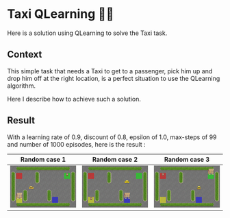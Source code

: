 # Taxi QLearning 🚕🤖
Here is a solution using QLearning to solve the Taxi task.


## Context
This simple task that needs a Taxi to get to a passenger, pick him up and drop him off at the right location, is a perfect situation to use the QLearning algorithm.

Here I describe how to achieve such a solution.

## Result

With a learning rate of 0.9, discount of 0.8, epsilon of 1.0, max-steps of 99 and number of 1000 episodes, here is the result : 

| Random case 1 | Random case 2 | Random case 3 |
|------------|------------|------------|
| ![Alt Text](img/Taxi.gif) | ![Alt Text](img/Taxi2.gif) | ![Alt Text](img/Taxi3.gif) |